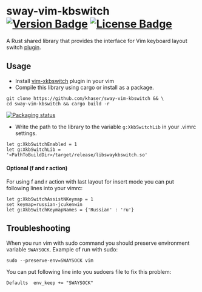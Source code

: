 # sway-vim-kbswitch &emsp; [![Version Badge]][crates.io] [![License Badge]][license]

[Version Badge]: https://img.shields.io/crates/v/libswaykbswitch.svg
[crates.io]: https://crates.io/crates/libswaykbswitch
[License Badge]: https://img.shields.io/crates/l/libswaykbswitch.svg
[license]: https://github.com/khaser/sway-vim-kbswitch/blob/master/LICENSE.md

A Rust shared library that provides the interface for Vim keyboard layout switch [plugin](https://github.com/lyokha/vim-xkbswitch).

## Usage
- Install [vim-xkbswitch](https://github.com/lyokha/vim-xkbswitch) plugin in your vim
- Compile this library using cargo or install as a package.
```
git clone https://github.com/khaser/sway-vim-kbswitch && \
cd sway-vim-kbswitch && cargo build -r
```
[![Packaging status](https://repology.org/badge/vertical-allrepos/libswaykbswitch.svg)](https://repology.org/project/libswaykbswitch/versions)

- Write the path to the library to the variable `g:XkbSwitchLib` in your .vimrc settings.
```
let g:XkbSwitchEnabled = 1
let g:XkbSwitchLib = '<PathToBuildDir>/target/release/libswaykbswitch.so'
```

#### Optional (f and r action)
For using f and r action with last layout for insert mode you can put following lines into your vimrc:
```
let g:XkbSwitchAssistNKeymap = 1
set keymap=russian-jcukenwin
let g:XkbSwitchKeymapNames = {'Russian' : 'ru'}
```

## Troubleshooting
When you run vim with sudo command you should preserve environment variable ``SWAYSOCK``.
Example of run with sudo:
```
sudo --preserve-env=SWAYSOCK vim
```
You can put following line into you sudoers file to fix this problem:
```
Defaults  env_keep += "SWAYSOCK"
```

